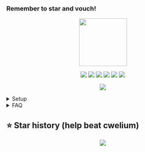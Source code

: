 ### Remember to star and vouch!

<p align="center">
  <img src="https://imgur.com/YVzaAvq.png" width="125" height="125">
</p>

<p align="center">
  <img src="https://img.shields.io/github/stars/R3CI/lime-lite?style=flat-square&color=lightgreen">
  <img src="https://img.shields.io/github/license/R3CI/lime-lite?style=flat-square&color=lightgreen">
  <img src="https://img.shields.io/github/issues/R3CI/lime-lite?style=flat-square&color=lightgreen">
  <img src="https://img.shields.io/github/downloads/R3CI/lime-lite/latest/total?sort=semver&style=flat-square&label=downloads&color=lightgreen">
  <img src="https://img.shields.io/github/v/release/R3CI/Lime-lite?style=flat-square&color=lightgreen">
  <img src="https://img.shields.io/github/release-date/R3CI/Lime-lite?style=flat-square&color=lightgreen">
</p>

<p align="center">
  <img src="https://r2.e-z.host/7c8e3bed-9eb6-4d91-a340-ae01365df446/i69t36zl.png">
</p>

<details>
  <summary>Setup</summary>
  <ol>
    <li>Download from releases</li>
    <li>Unzip the release</li>
    <li>Run main.py</li>
    <li>Input tokens/proxies and change the config</li>
    <li>Have fun!</li>
  </ol>
</details>

<details>
  <summary>FAQ</summary>
  <ol>
    <li><strong>What do i do if it does not work</strong>
      <p>Submit a issue on the issues tab on this repo</p>
    </li>
    <li><strong>Wheare do i get tokens?</strong>
      <p>Either manualy make them USING GOOD EMAILS or buy some IMPORTANT! if u make tokens manualy do NOT log out as it will delete the token use incognito mode instead and fully close the incognito after creation</p>
    </li>
    <li><strong>What is the correct token format?</strong>
      <p>Token1</p>
      <p>Token2</p>
      <p>Token3</p>
      <p>IMPORTANT Do NOT leave "" in the token</p>
    </li>
    <li><strong>Wheare can i buy the full version</strong>
      <p>https://r3ci.bgng.io/</p>
    </li>
  </ol>
</details>

## ⭐ Star history (help beat cwelium)
<p align="center">
  <a href="https://star-history.com/#R3CI/Lime-lite&Tips-Discord/Cwelium&Date&theme=dark">
    <img src="https://api.star-history.com/svg?repos=R3CI/Lime-lite,Tips-Discord/Cwelium&type=Date&theme=dark"">
  </a>
</p>
